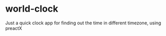 # world-clock
Just a quick clock app for finding out the time in different timezone, using preactX 
